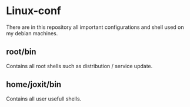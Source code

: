 # Linux-conf

There are in this repository all important configurations and shell used on my debian machines.

## root/bin 

Contains all root shells such as distribution / service update. 

## home/joxit/bin

Contains all user usefull shells.
